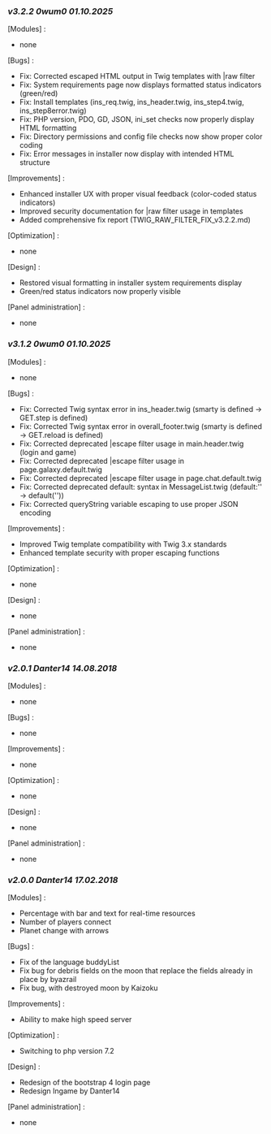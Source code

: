 ### _v3.2.2	0wum0 01.10.2025_
[Modules] :
- none

[Bugs] :
- Fix: Corrected escaped HTML output in Twig templates with |raw filter
- Fix: System requirements page now displays formatted status indicators (green/red)
- Fix: Install templates (ins_req.twig, ins_header.twig, ins_step4.twig, ins_step8error.twig)
- Fix: PHP version, PDO, GD, JSON, ini_set checks now properly display HTML formatting
- Fix: Directory permissions and config file checks now show proper color coding
- Fix: Error messages in installer now display with intended HTML structure

[Improvements] :
- Enhanced installer UX with proper visual feedback (color-coded status indicators)
- Improved security documentation for |raw filter usage in templates
- Added comprehensive fix report (TWIG_RAW_FILTER_FIX_v3.2.2.md)

[Optimization] :
- none

[Design] :
- Restored visual formatting in installer system requirements display
- Green/red status indicators now properly visible

[Panel administration] :
- none

### _v3.1.2	0wum0 01.10.2025_
[Modules] :
- none

[Bugs] :
- Fix: Corrected Twig syntax error in ins_header.twig (smarty is defined → GET.step is defined)
- Fix: Corrected Twig syntax error in overall_footer.twig (smarty is defined → GET.reload is defined)
- Fix: Corrected deprecated |escape filter usage in main.header.twig (login and game)
- Fix: Corrected deprecated |escape filter usage in page.galaxy.default.twig
- Fix: Corrected deprecated |escape filter usage in page.chat.default.twig
- Fix: Corrected deprecated default: syntax in MessageList.twig (default:'' → default(''))
- Fix: Corrected queryString variable escaping to use proper JSON encoding

[Improvements] :
- Improved Twig template compatibility with Twig 3.x standards
- Enhanced template security with proper escaping functions

[Optimization] :
- none

[Design] :
- none

[Panel administration] :
- none

### _v2.0.1	Danter14 14.08.2018_
[Modules] :
- none

[Bugs] :
- none

[Improvements] :
- none

[Optimization] :
- none

[Design] :
- none

[Panel administration] :
- none

### _v2.0.0	Danter14 17.02.2018_
[Modules] :
- Percentage with bar and text for real-time resources
- Number of players connect
- Planet change with arrows

[Bugs] :
- Fix of the language buddyList
- Fix bug for debris fields on the moon that replace the fields already in place by byazrail
- Fix bug, with destroyed moon by Kaizoku

[Improvements] :
- Ability to make high speed server

[Optimization] :
- Switching to php version 7.2

[Design] :
- Redesign of the bootstrap 4 login page
- Redesign Ingame by Danter14

[Panel administration] :
- none